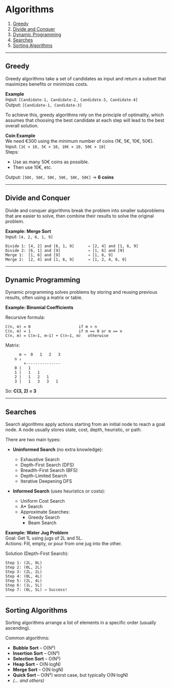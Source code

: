 # Algorithms

1. [Greedy](#greedy)
2. [Divide and Conquer](#divide-and-conquer)
3. [Dynamic Programming](#dynamic-programming)
4. [Searches](#searches)
5. [Sorting Algorithms](#sorting-algorithms)

---

## Greedy

Greedy algorithms take a set of candidates as input and return a subset that maximizes benefits or minimizes costs.

**Example**  
Input: `[Candidate-1, Candidate-2, Candidate-3, Candidate-4]`  
Output: `[Candidate-1, Candidate-3]`

To achieve this, greedy algorithms rely on the principle of optimality, which assumes that choosing the best candidate at each step will lead to the best overall solution.

**Coin Example**  
We need €300 using the minimum number of coins (1€, 5€, 10€, 50€).  
Input: `[1€ × 10, 5€ × 10, 10€ × 10, 50€ × 10]`  
Steps:
- Use as many 50€ coins as possible.
- Then use 10€, etc.

Output: `[50€, 50€, 50€, 50€, 50€, 50€]` → **6 coins**

---

## Divide and Conquer

Divide and conquer algorithms break the problem into smaller subproblems that are easier to solve, then combine their results to solve the original problem.

**Example: Merge Sort**  
Input: `[4, 2, 6, 1, 9]`

```
Divide 1: [4, 2] and [6, 1, 9]      → [2, 4] and [1, 6, 9]
Divide 2: [6, 1] and [9]            → [1, 6] and [9]
Merge 1:  [1, 6] and [9]            → [1, 6, 9]
Merge 2:  [2, 4] and [1, 6, 9]      → [1, 2, 4, 6, 9]
```

---

## Dynamic Programming

Dynamic programming solves problems by storing and reusing previous results, often using a matrix or table.

**Example: Binomial Coefficients**

Recursive formula:

```
C(n, m) = 0                     if m > n  
C(n, m) = 1                     if m == 0 or m == n  
C(n, m) = C(n−1, m−1) + C(n−1, m)   otherwise
```

Matrix:

```
      m →  0   1   2   3
    n ↓
        +---------------
    0 |   1
    1 |   1   1
    2 |   1   2   1
    3 |   1   3   3   1
```

So: **C(3, 2) = 3**

---

## Searches

Search algorithms apply actions starting from an initial node to reach a goal node. A node usually stores state, cost, depth, heuristic, or path.

There are two main types:

- **Uninformed Search** (no extra knowledge):
  - Exhaustive Search
  - Depth-First Search (DFS)
  - Breadth-First Search (BFS)
  - Depth-Limited Search
  - Iterative Deepening DFS

- **Informed Search** (uses heuristics or costs):
  - Uniform Cost Search
  - A* Search
  - Approximate Searches:
    - Greedy Search
    - Beam Search

**Example: Water Jug Problem**  
Goal: Get 1L using jugs of 2L and 5L.  
Actions: Fill, empty, or pour from one jug into the other.

Solution (Depth-First Search):

```
Step 1: (2L, 0L)
Step 2: (0L, 2L)
Step 3: (2L, 2L)
Step 4: (0L, 4L)
Step 5: (2L, 4L)
Step 6: (1L, 5L)
Step 7: (0L, 5L) → Success!
```

---

## Sorting Algorithms

Sorting algorithms arrange a list of elements in a specific order (usually ascending).

Common algorithms:

- **Bubble Sort** – O(N²)
- **Insertion Sort** – O(N²)
- **Selection Sort** – O(N²)
- **Heap Sort** – O(N·logN)
- **Merge Sort** – O(N·logN)
- **Quick Sort** – O(N²) worst case, but typically O(N·logN)
- *(... and others)*